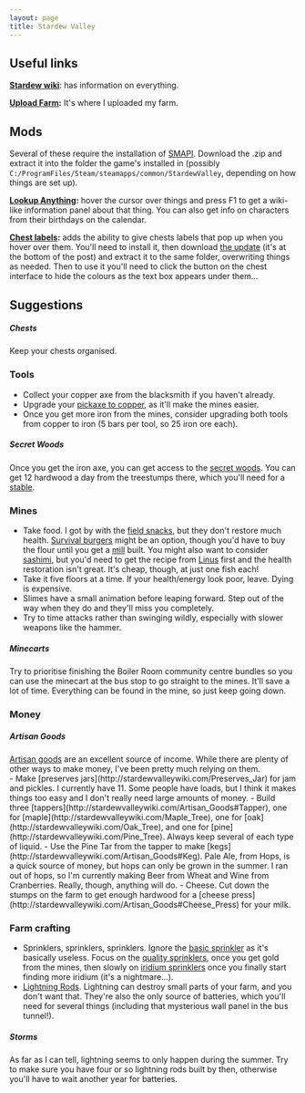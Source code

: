 ```yaml
---
layout: page
title: Stardew Valley
---
```

## Useful links
**[Stardew wiki](http://stardewvalleywiki.com/Stardew_Valley_Wiki)**: has information on everything.

**[Upload Farm](http://upload.farm):** It's where I uploaded my farm.

## Mods
Several of these require the installation of [SMAPI](https://github.com/cjsu/SMAPI/releases). Download the .zip and extract it into the folder the game's installed in (possibly ```C:/ProgramFiles/Steam/steamapps/common/StardewValley```, depending on how things are set up).


**[Lookup Anything](http://www.nexusmods.com/stardewvalley/mods/541/?):** hover the cursor over things and press F1 to get a wiki-like information panel about that thing. You can also get info on characters from their birthdays on the calendar.

**[Chest labels](http://www.nexusmods.com/stardewvalley/mods/242/):** adds the ability to give chests labels that pop up when you hover over them. You'll need to install it, then download [the update](http://community.playstarbound.com/threads/smapi-entos-home-of-abandoned-mods.125031/) (it's at the bottom of the post) and extract it to the same folder, overwriting things as needed. Then to use it you'll need to click the button on the chest interface to hide the colours as the text box appears under them...


## Suggestions
<div class="warning">
<h5>Chests</h5>
Keep your chests organised.
</div>

### Tools
- Collect your copper axe from the blacksmith if you haven't already.
- Upgrade your [pickaxe to copper](http://stardewvalleywiki.com/Copper_Pickaxe), as it'll make the mines easier.
- Once you get more iron from the mines, consider upgrading both tools from copper to iron (5 bars per tool, so 25 iron ore each).

<div class="info">
<h5>Secret Woods</h5>
Once you get the iron axe, you can get access to the <a href="http://stardewvalleywiki.com/Secret_Woods">secret woods</a>. You can get 12 hardwood a day from the treestumps there, which you'll need for a <a href="http://stardewvalleywiki.com/Stable">stable</a>.
</div>

### Mines
- Take food. I got by with the [field snacks](http://stardewvalleywiki.com/Field_Snack), but they don't restore much health. [Survival burgers](http://stardewvalleywiki.com/Survival_Burger) might be an option, though you'd have to buy the flour until you get a [mill](http://stardewvalleywiki.com/Mill) built. You might also want to consider [sashimi](http://stardewvalleywiki.com/Sashimi), but you'd need to get the recipe from [Linus](http://stardewvalleywiki.com/Linus) first and the health restoration isn't great. It's cheap, though, at just one fish each!
- Take it five floors at a time. If your health/energy look poor, leave. Dying is expensive.
- Slimes have a small animation before leaping forward. Step out of the way when they do and they'll miss you completely.
- Try to time attacks rather than swinging wildly, especially with slower weapons like the hammer.

<div class="info">
<h5>Minecarts</h5>
Try to prioritise finishing the Boiler Room community centre bundles so you can use the minecart at the bus stop to go straight to the mines. It'll save a lot of time. Everything can be found in the mine, so just keep going down.
</div>

### Money
<div class="info">
<h5>Artisan Goods</h5>
<a href="http://stardewvalleywiki.com/Artisan_Goods">Artisan goods</a> are an excellent source of income. While there are plenty of other ways to make money, I've been pretty much relying on them.
</div>
- Make [preserves jars](http://stardewvalleywiki.com/Preserves_Jar) for jam and pickles. I currently have 11. Some people have loads, but I think it makes things too easy and I don't really need large amounts of money.
- Build three [tappers](http://stardewvalleywiki.com/Artisan_Goods#Tapper), one for [maple](http://stardewvalleywiki.com/Maple_Tree), one for [oak](http://stardewvalleywiki.com/Oak_Tree), and one for [pine](http://stardewvalleywiki.com/Pine_Tree). Always keep several of each type of liquid.
- Use the Pine Tar from the tapper to make [kegs](http://stardewvalleywiki.com/Artisan_Goods#Keg). Pale Ale, from Hops, is a quick source of money, but hops can only be grown in the summer. I ran out of hops, so I'm currently making Beer from Wheat and Wine from Cranberries. Really, though, anything will do.
- Cheese. Cut down the stumps on the farm to get enough hardwood for a [cheese press](http://stardewvalleywiki.com/Artisan_Goods#Cheese_Press) for your milk.

### Farm crafting
- Sprinklers, sprinklers, sprinklers. Ignore the [basic sprinkler](http://stardewvalleywiki.com/Sprinkler) as it's basically useless. Focus on the [quality sprinklers](http://stardewvalleywiki.com/Quality_Sprinkler), once you get gold from the mines, then slowly on [iridium sprinklers](http://stardewvalleywiki.com/Iridium_Sprinkler) once you finally start finding more iridium (it's a nightmare...).
- [Lightning Rods](http://stardewvalleywiki.com/Lightning_Rod). Lightning can destroy small parts of your farm, and you don't want that. They're also the only source of batteries, which you'll need for several things (including that mysterious wall panel in the bus tunnel!).
<div class="info">
<h5>Storms</h5>
As far as I can tell, lightning seems to only happen during the summer. Try to make sure you have four or so lightning rods built by then, otherwise you'll have to wait another year for batteries.
</div>
